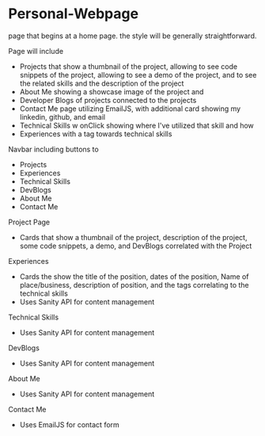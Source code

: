 # Personal-Webpage

page that begins at a home page. the style will be generally straightforward.

Page will include
- Projects that show a thumbnail of the project, allowing to see code snippets of the project, allowing to see a demo of the project, and to see the related skills and the description of the project
- About Me showing a showcase image of the project and 
- Developer Blogs of projects connected to the projects
- Contact Me page utilizing EmailJS, with additional card showing my linkedin, github, and email
- Technical Skills w onClick showing where I've utilized that skill and how
- Experiences with a tag towards technical skills

Navbar including buttons to
- Projects
- Experiences
- Technical Skills
- DevBlogs
- About Me
- Contact Me

Project Page
- Cards that show a thumbnail of the project, description of the project, some code snippets, a demo, and DevBlogs correlated with the Project

Experiences
- Cards the show the title of the position, dates of the position, Name of place/business, description of position, and the tags correlating to the technical skills
- Uses Sanity API for content management

Technical Skills
- Uses Sanity API for content management

DevBlogs
- Uses Sanity API for content management


About Me
- Uses Sanity API for content management

Contact Me
- Uses EmailJS for contact form


